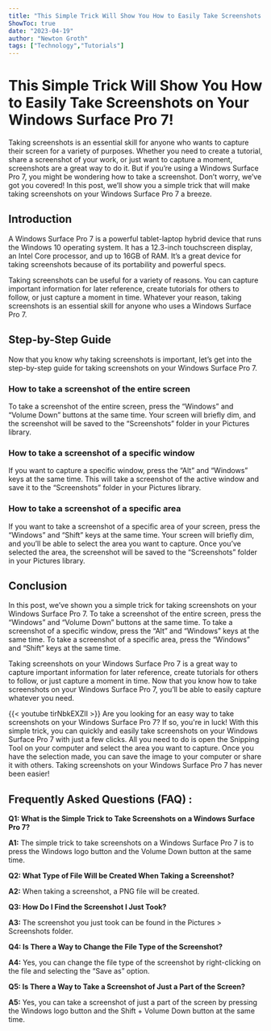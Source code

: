 ```yaml
---
title: "This Simple Trick Will Show You How to Easily Take Screenshots on Your Windows Surface Pro 7!"
ShowToc: true 
date: "2023-04-19"
author: "Newton Groth" 
tags: ["Technology","Tutorials"]
---
```

# This Simple Trick Will Show You How to Easily Take Screenshots on Your Windows Surface Pro 7!

Taking screenshots is an essential skill for anyone who wants to capture their screen for a variety of purposes. Whether you need to create a tutorial, share a screenshot of your work, or just want to capture a moment, screenshots are a great way to do it. But if you’re using a Windows Surface Pro 7, you might be wondering how to take a screenshot. Don’t worry, we’ve got you covered! In this post, we’ll show you a simple trick that will make taking screenshots on your Windows Surface Pro 7 a breeze. 

## Introduction

A Windows Surface Pro 7 is a powerful tablet-laptop hybrid device that runs the Windows 10 operating system. It has a 12.3-inch touchscreen display, an Intel Core processor, and up to 16GB of RAM. It’s a great device for taking screenshots because of its portability and powerful specs. 

Taking screenshots can be useful for a variety of reasons. You can capture important information for later reference, create tutorials for others to follow, or just capture a moment in time. Whatever your reason, taking screenshots is an essential skill for anyone who uses a Windows Surface Pro 7. 

## Step-by-Step Guide

Now that you know why taking screenshots is important, let’s get into the step-by-step guide for taking screenshots on your Windows Surface Pro 7. 

### How to take a screenshot of the entire screen

To take a screenshot of the entire screen, press the “Windows” and “Volume Down” buttons at the same time. Your screen will briefly dim, and the screenshot will be saved to the “Screenshots” folder in your Pictures library. 

### How to take a screenshot of a specific window

If you want to capture a specific window, press the “Alt” and “Windows” keys at the same time. This will take a screenshot of the active window and save it to the “Screenshots” folder in your Pictures library. 

### How to take a screenshot of a specific area

If you want to take a screenshot of a specific area of your screen, press the “Windows” and “Shift” keys at the same time. Your screen will briefly dim, and you’ll be able to select the area you want to capture. Once you’ve selected the area, the screenshot will be saved to the “Screenshots” folder in your Pictures library. 

## Conclusion

In this post, we’ve shown you a simple trick for taking screenshots on your Windows Surface Pro 7. To take a screenshot of the entire screen, press the “Windows” and “Volume Down” buttons at the same time. To take a screenshot of a specific window, press the “Alt” and “Windows” keys at the same time. To take a screenshot of a specific area, press the “Windows” and “Shift” keys at the same time. 

Taking screenshots on your Windows Surface Pro 7 is a great way to capture important information for later reference, create tutorials for others to follow, or just capture a moment in time. Now that you know how to take screenshots on your Windows Surface Pro 7, you’ll be able to easily capture whatever you need.

{{< youtube tirNbkEXZII >}} 
Are you looking for an easy way to take screenshots on your Windows Surface Pro 7? If so, you're in luck! With this simple trick, you can quickly and easily take screenshots on your Windows Surface Pro 7 with just a few clicks. All you need to do is open the Snipping Tool on your computer and select the area you want to capture. Once you have the selection made, you can save the image to your computer or share it with others. Taking screenshots on your Windows Surface Pro 7 has never been easier!

## Frequently Asked Questions (FAQ) :
**Q1: What is the Simple Trick to Take Screenshots on a Windows Surface Pro 7?**

**A1:** The simple trick to take screenshots on a Windows Surface Pro 7 is to press the Windows logo button and the Volume Down button at the same time.

**Q2: What Type of File Will be Created When Taking a Screenshot?**

**A2:** When taking a screenshot, a PNG file will be created.

**Q3: How Do I Find the Screenshot I Just Took?**

**A3:** The screenshot you just took can be found in the Pictures > Screenshots folder.

**Q4: Is There a Way to Change the File Type of the Screenshot?**

**A4:** Yes, you can change the file type of the screenshot by right-clicking on the file and selecting the “Save as” option.

**Q5: Is There a Way to Take a Screenshot of Just a Part of the Screen?**

**A5:** Yes, you can take a screenshot of just a part of the screen by pressing the Windows logo button and the Shift + Volume Down button at the same time.




